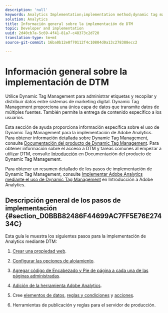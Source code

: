```yaml
---
description: 'null'
keywords: Analytics Implementation;implementation method;dynamic tag management;dtm
solution: Analytics
title: Información general sobre la implementación de DTM
topic: Developer and implementation
uuid: 2d40cb7a-5c69-4f41-81a7-c48373c2d720
translation-type: tm+mt
source-git-commit: 16ba0b12e0f70112f4c10804d0a13c278388ecc2

---
```



# Información general sobre la implementación de DTM

Utilice Dynamic Tag Management para administrar etiquetas y recopilar y distribuir datos entre sistemas de marketing digital. Dynamic Tag Management proporciona una única capa de datos que transmite datos de múltiples fuentes. También permite la entrega de contenido específico a los usuarios.

Esta sección de ayuda proporciona información específica sobre el uso de Dynamic Tag Management para la implementación de Adobe Analytics. Para obtener información detallada sobre Dynamic Tag Management, consulte [Documentación del producto de Dynamic Tag Management](https://marketing.adobe.com/resources/help/en_US/dtm/). Para obtener información sobre el acceso a DTM y tareas comunes al empezar a utilizar DTM, consulte [Introducción](https://marketing.adobe.com/resources/help/en_US/dtm/get_started.html) en Documentación del producto de Dynamic Tag Management.

Para obtener un resumen detallado de los pasos de implementación de Dynamic Tag Management, consulte [Implementar Adobe Analytics mediante el uso de Dynamic Tag Management](https://marketing.adobe.com/resources/help/en_US/analytics/getting-started/add-adobe-analytics-dtm-tool.html) en Introducción a Adobe Analytics.

## Descripción general de los pasos de implementación {#section_D0BBB82486F44699AC7FF5E76E27434C}

Esta guía le muestra los siguientes pasos para la implementación de Analytics mediante DTM:

1. [Crear una propiedad web](/help/implement/c-implement-with-dtm/t-create-web-property.md).
1. [Configurar las opciones de alojamiento](/help/implement/c-implement-with-dtm/t-configure-hosting.md).
1. [Agregar código de Encabezado y Pie de página a cada una de las páginas administradas](/help/implement/c-implement-with-dtm/c-headers-footers/t-header-footer-code.md).
1. [Adición de la herramienta Adobe Analytics](/help/implement/c-implement-with-dtm/c-aa-tool/analytics-dtm.md).
1. Cree [elementos de datos](/help/implement/c-implement-with-dtm/t-data-element.md), [reglas y condiciones](/help/implement/c-implement-with-dtm/c-rules/t-rules-create.md) y [acciones](/help/implement/c-implement-with-dtm/c-rules/t-rules-actions.md).

1. Herramientas de publicación y reglas para el servidor de producción.

